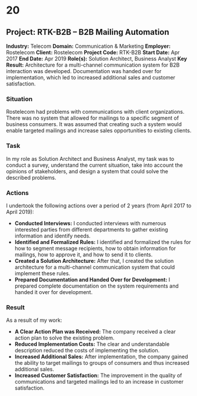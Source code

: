 # 20
## Project: RTK-B2B – B2B Mailing Automation

**Industry:** Telecom
**Domain:** Communication & Marketing
**Employer:** Rostelecom
**Client:** Rostelecom
**Project Code:** RTK-B2B
**Start Date:** Apr 2017
**End Date:** Apr 2019
**Role(s):** Solution Architect, Business Analyst
**Key Result:** Architecture for a multi-channel communication system for B2B interaction was developed. Documentation was handed over for implementation, which led to increased additional sales and customer satisfaction.

### Situation
Rostelecom had problems with communications with client organizations. There was no system that allowed for mailings to a specific segment of business consumers. It was assumed that creating such a system would enable targeted mailings and increase sales opportunities to existing clients.

### Task
In my role as Solution Architect and Business Analyst, my task was to conduct a survey, understand the current situation, take into account the opinions of stakeholders, and design a system that could solve the described problems.

### Actions
I undertook the following actions over a period of 2 years (from April 2017 to April 2019):
* **Conducted Interviews:** I conducted interviews with numerous interested parties from different departments to gather existing information and identify needs.
* **Identified and Formalized Rules:** I identified and formalized the rules for how to segment message recipients, how to obtain information for mailings, how to approve it, and how to send it to clients.
* **Created a Solution Architecture:** After that, I created the solution architecture for a multi-channel communication system that could implement these rules.
* **Prepared Documentation and Handed Over for Development:** I prepared complete documentation on the system requirements and handed it over for development.

### Result
As a result of my work:
* **A Clear Action Plan was Received:** The company received a clear action plan to solve the existing problem.
* **Reduced Implementation Costs:** The clear and understandable description reduced the costs of implementing the solution.
* **Increased Additional Sales:** After implementation, the company gained the ability to target mailings to groups of consumers and thus increased additional sales.
* **Increased Customer Satisfaction:** The improvement in the quality of communications and targeted mailings led to an increase in customer satisfaction.

